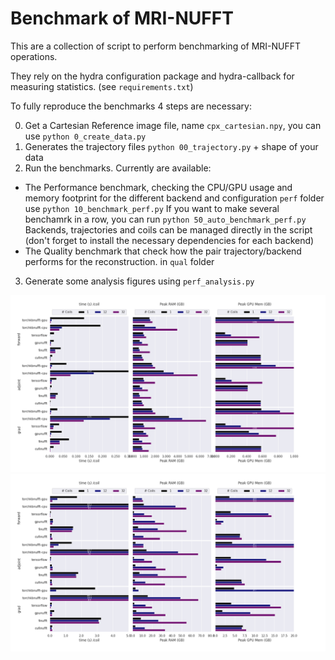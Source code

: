 # Benchmark of MRI-NUFFT 

This are a collection of script to perform benchmarking of MRI-NUFFT operations. 

They rely on the hydra configuration package and hydra-callback for measuring statistics. (see `requirements.txt`)


To fully reproduce the  benchmarks 4 steps are necessary: 

0. Get a Cartesian Reference image file, name `cpx_cartesian.npy`, you can use `python 0_create_data.py`
1. Generates the trajectory files  `python 00_trajectory.py` + shape of your data
2. Run the benchmarks. Currently are available: 
 - The Performance benchmark, checking the CPU/GPU usage and memory footprint for the different backend and configuration `perf` folder
    use `python 10_benchmark_perf.py`
    If you want to make several benchamrk in a row, you can run `python 50_auto_benchmark_perf.py` 
    Backends, trajectories and coils can be managed directly in the script (don't forget to install the necessary dependencies for each backend)
 - The Quality benchmark that check how the pair trajectory/backend performs for the reconstruction. in `qual` folder
3. Generate some analysis figures using `perf_analysis.py`

![result2D](result2D.png)
![result3D](result3D.png)